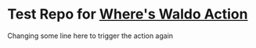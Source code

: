 # Test Repo for [Where's Waldo Action](https://github.com/alexnaiman/where-s-waldo-action)

Changing some line here to trigger the action again